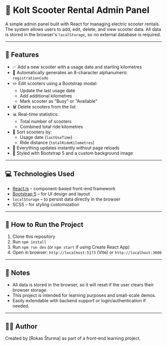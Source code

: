 # 🛴 Kolt Scooter Rental Admin Panel

A simple admin panel built with React for managing electric scooter rentals. The system allows users to add, edit, delete, and view scooter data. All data is stored in the browser's `localStorage`, so no external database is required.

---

## 🚀 Features

- ✅ Add a new scooter with a usage date and starting kilometres
- 🔢 Automatically generates an 8-character alphanumeric `registrationCode`
- ✏️ Edit scooters using a Bootstrap modal:
  - Update the last usage date
  - Add additional kilometres
  - Mark scooter as "Busy" or "Available"
- 🗑️ Delete scooters from the list
- 📊 Real-time statistics:
  - Total number of scooters
  - Combined total ride kilometres
- 🔽 Sort scooters by:
  - Usage date (`lastUseTime`)
  - Ride distance (`totalRideKilometres`)
- 🔄 Everything updates instantly without page reloads
- 🎨 Styled with Bootstrap 5 and a custom background image

---

## 💻 Technologies Used

- [React.js](https://reactjs.org/) – component-based front-end framework
- [Bootstrap 5](https://getbootstrap.com/) – for UI design and layout
- `localStorage` – to persist data directly in the browser
- SCSS – for styling customization

---

## 🧪 How to Run the Project

1. Clone this repository
2. Run `npm install`
3. Run `npm run dev` (or `npm start` if using Create React App)
4. Open in browser: `http://localhost:5173` (Vite) or `http://localhost:3000`

---

## 📝 Notes

- All data is stored in the browser, so it will reset if the user clears their browser storage.
- This project is intended for learning purposes and small-scale demos.
- Easily extendable with backend support or login/authentication if needed.

---

## 👨‍💻 Author

Created by [Rokas Šturma] as part of a front-end learning project.
